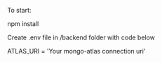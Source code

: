 To start:

npm install

Create .env file in /backend folder with code below

ATLAS_URI = 'Your mongo-atlas connection uri'

